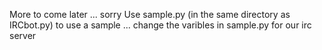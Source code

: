 More to come later ... sorry
Use sample.py (in the same directory as IRCbot.py)
to use a sample ... change the varibles in sample.py for our irc server